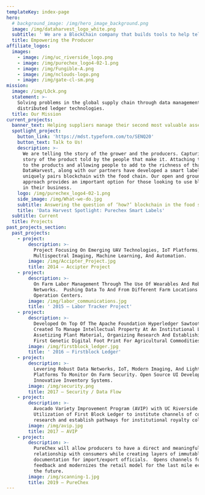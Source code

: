 ```yaml
---
templateKey: index-page
hero:
  # background_image: /img/hero_image_background.png
  image: /img/dataharvest_logo_white.png
  subtitle: ' We are a BlockChain company that builds tools to help tell the story of the products in your life'
  title: Empowering the Producer
affiliate_logos:
  images:
    - image: /img/uc_riverside_logo.png
    - image: /img/purechex_logo4-02-1.png
    - image: /img/Fungible-A.png
    - image: /img/nclouds-logo.png
    - image: /img/gate-cl-sm.png
mission:
  image: /img/LOck.png
  statement: >-
    Solving problems in the global supply chain through data management and 
    distributed ledger technologies.
  title: Our Mission
current_projects:
  banner_text: Helping suppliers manage their second most valuable asset… their data!
  spotlight_project:
    button_link: 'https://mdst.typeform.com/to/SENQ20'
    button_text: Talk to Us!
    description: >-
      We are telling the story of the grower and the producers. Capturing the
      story of the product told by the people that make it. Attaching that story
      to the products and allowing people to add to the richness of that story.
      DataHarvest, along with our partners have developed a smart label that
      uniquely pairs blockchain with the food chain. Our open and ground up
      approach provides an important option for those looking to use blockchain
      in their business.
    logo: /img/purechex_logo4-02-1.png
    side_image: /img/What-we-do.jpg
    subtitle: Answering the question of ‘how?’ blockchain in the food system
    title: 'Data Harvest Spotlight: Purechex Smart Labels'
  subtitle: Current
  title: Projects
past_projects_section:
  past_projects:
    - project:
        description: >-
          Project Focusing On Emerging UAV Technologies, IoT Platforms,
          Multispectral Imaging, Machine Learning, And Automation.
        image: /img/Accipter_Project.jpg
        title: 2014 – Accipter Project
    - project:
        description: >-
          On Farm Labor Management Through The Use Of Wearables And Robust On Farm
          Networks.  Pushing Data To And From Different Farm Locations And
          Operation Centers.
        image: /img/labor_communications.jpg
        title: ' 2015 – Labor Tracker Project'
    - project:
        description: >-
          Developed On Top Of The Apache Foundation Hyperledger Sawtooth Platform.
          Created To Manage Intellectual Property At An Institutional Level By
          Assetizing Plant Material, Organizing Research And Establishing The
          First Genetic Digital Foot Print For Agricultural Commodities.
        image: /img/firstblock_ledger.jpg
        title: ' 2016 – Firstblock Ledger'
    - project:
        description: >-
          Levering Robust Data Networks, IoT, Modern Imaging, And Lighter Than Air
          Platforms To Monitor On Farm Security. Open Source UI Development And
          Innovative Inventory Systems.
        image: /img/security.png
        title: 2017 – Security / Data Flow
    - project:
        description: >-
          Avocado Variety Improvement Program (AVIP) with UC Riverside. 
          Utilization of First Block Ledger to institute channels of collaborative
          research and establish pathways for institutional royalty collection.
        image: /img/avip.jpg
        title: 2017 – AVIP
    - project:
        description: >-
          PureChex will allow producers to have a direct and meaningful
          relationship with consumers while creating layers of immutable data and
          documentation for import/export officials.  Opens channels for consumer
          feedback and modernizes the retail model for the last mile economy of
          the future.
        image: /img/scanning-1.jpg
        title: 2019 – PureChex
---
```


